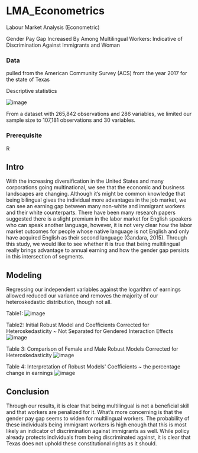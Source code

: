 # LMA_Econometrics
Labour Market Analysis (Econometric)

Gender Pay Gap Increased By Among Multilingual Workers:
Indicative of Discrimination Against Immigrants and Woman

### Data
pulled from the American Community Survey (ACS) from the year 2017 for the state of Texas

Descriptive statistics

![image](https://user-images.githubusercontent.com/55430338/77609638-bc0cba80-6edd-11ea-8a3b-ff201a4e200e.png)

From a dataset with 265,842 observations and 286 variables, we limited our sample size to 107,181 observations and 30 variables.

### Prerequisite
R

## Intro

With the increasing diversification in the United States and many corporations going multinational, we see that the economic and business landscapes are changing. Although it’s might be common knowledge that being bilingual gives the individual more advantages in the job market, we can see an earning gap between many non-white and immigrant workers and their white counterparts. There have been many research papers suggested there is a slight premium in the labor market for English speakers who can speak another language, however, it is not very clear how the labor market outcomes for people whose native language is not English and only have acquired English as their second language (Gandara, 2015). Through this study, we would like to see whether it is true that being multilingual really brings advantage to annual earning and how the gender gap persists in this intersection of segments. 

## Modeling 
Regressing our independent variables against the logarithm of earnings allowed reduced our variance and removes the majority of our heteroskedastic distribution, though not all. 

Table1:
![image](https://user-images.githubusercontent.com/55430338/77609780-27568c80-6ede-11ea-8426-cd813f52b6d1.png)

Table2:
Initial Robust Model and Coefficients Corrected for Heteroskedasticity ~ Not Separated for Gendered Interaction Effects
![image](https://user-images.githubusercontent.com/55430338/77609813-389f9900-6ede-11ea-87f9-e585a01763b5.png)

Table 3: 
Comparison of Female and Male Robust Models Corrected for Heteroskedasticity
![image](https://user-images.githubusercontent.com/55430338/77609853-5a008500-6ede-11ea-911e-63fe31842aa0.png)

Table 4: 
Interpretation of Robust Models' Coefficients ~ the percentage change in earnings
![image](https://user-images.githubusercontent.com/55430338/77609875-697fce00-6ede-11ea-8cdf-41f489cbdccd.png)

## Conclusion
Through our results, it is clear that being multilingual is not a beneficial skill and that workers are penalized for it. What’s more concerning is that the gender pay gap seems to widen for multilingual workers. The probability of these individuals being immigrant workers is high enough that this is most likely an indicator of discrimination against immigrants as well. While policy already protects individuals from being discriminated against, it is clear that Texas does not uphold these constitutional rights as it should.




